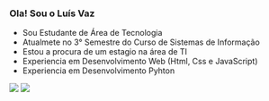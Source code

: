 ### Ola! Sou o Luís Vaz

- Sou Estudante de Área de Tecnologia
- Atualmete no 3° Semestre do Curso de Sistemas de Informação
- Estou a procura de um estagio na área de TI
- Experiencia em Desenvolvimento Web (Html, Css e JavaScript)
- Experiencia em Desenvolvimento Pyhton
<div>
   <a href = "mailto:luisvazsouza@gmail.com"><img src="https://img.shields.io/badge/-Gmail-%23333?style=for-the-badge&logo=gmail&logoColor=white" target="_blank"></a>
  <a href="https://www.linkedin.com/in/luis-vaz-bab112213/" target="_blank"><img src="https://img.shields.io/badge/-LinkedIn-%230077B5?style=for-the-badge&logo=linkedin&logoColor=white" target="_blank"></a>
</div>
